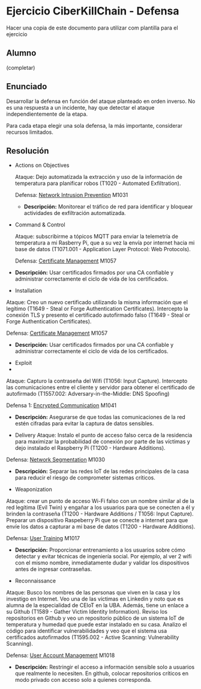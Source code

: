 # Ejercicio CiberKillChain - Defensa

Hacer una copia de este documento para utilizar com plantilla para el ejercicio

## Alumno

(completar)

## Enunciado

Desarrollar la defensa en función del ataque planteado en orden inverso. No es una respuesta a un incidente, hay que detectar el ataque independientemente de la etapa.

Para cada etapa elegir una sola defensa, la más importante, considerar recursos limitados.

## Resolución
* Actions on Objectives
  
  Ataque: Dejo automatizada la extracción y uso de la información de temperatura para planificar robos (T1020 - Automated Exfiltration).
  
  Defensa: [Network Intrusion Prevention](https://attack.mitre.org/mitigations/M1031/) M1031
  - **Descripción:** Monitorear el tráfico de red para identificar y bloquear actividades de exfiltración automatizada.

* Command & Control
  
  Ataque: subscribirme a tópicos MQTT para enviar la telemetría de temperatura a mi Rasberry Pi, que a su vez la envía por internet hacia mi base de datos (T1071.001 - Application Layer Protocol: Web Protocols).
  
  Defensa: [Certificate Management](https://attack.mitre.org/mitigations/M1057) M1057
- **Descripción:** Usar certificados firmados por una CA confiable y administrar correctamente el ciclo de vida de los certificados.

* Installation
  
Ataque: Creo un nuevo certificado utilizando la misma información que el legítimo (T1649 - Steal or Forge Authentication Certificates). Intercepto la conexión TLS y presento el certificado autofirmado falso (T1649 - Steal or Forge Authentication Certificates).

Defensa: [Certificate Management](https://attack.mitre.org/mitigations/M1057) M1057
- **Descripción:** Usar certificados firmados por una CA confiable y administrar correctamente el ciclo de vida de los certificados.

* Exploit
* 
Ataque: Capturo la contraseña del Wifi (T1056: Input Capture). Intercepto las comunicaciones entre el cliente y servidor para obtener el certificado de autofirmado (T1557.002: Adversary-in-the-Middle: DNS Spoofing)

Defensa 1: [Encrypted Communication](https://attack.mitre.org/mitigations/M1041) M1041
- **Descripción:** Asegurarse de que todas las comunicaciones de la red estén cifradas para evitar la captura de datos sensibles.

* Delivery
Ataque: Instalo el punto de acceso falso cerca de la residencia para maximizar la probabilidad de conexión por parte de las víctimas y dejo instalado el Raspberry Pi (T1200 - Hardware Additions).

Defensa: [Network Segmentation](https://attack.mitre.org/mitigations/M1030)  M1030
- **Descripción:** Separar las redes IoT de las redes principales de la casa para reducir el riesgo de comprometer sistemas críticos.

* Weaponization
  
Ataque: crear un punto de acceso Wi-Fi falso con un nombre similar al de la red legítima (Evil Twin) y engañar a los usuarios para que se conecten a él y brinden la contraseña (T1200 - Hardware Additions / T1056: Input Capture). Preparar un dispositivo Raspeberry Pi que se conecte a internet para que envíe los datos a capturar a mi base de datos (T1200 - Hardware Additions).

Defensa: [User Training](https://attack.mitre.org/mitigations/M1017) M1017
- **Descripción:** Proporcionar entrenamiento a los usuarios sobre cómo detectar y evitar técnicas de ingeniería social. Por ejemplo, al ver 2 wifi con el mismo nombre, inmediatamente dudar y validar los dispositivos antes de ingresar contraseñas.

* Reconnaissance
 
Ataque: Busco los nombres de las personas que viven en la casa y los investigo en Internet. Veo una de las víctimas en Linkedin y noto que es alumna de la especialidad de CEIoT en la UBA. Además, tiene un enlace a su Github (T1589 - Gather Victim Identity Information). Reviso los repositorios en Github y veo un repositorio público de un sistema IoT de temperatura y humedad que puede estar instalado en su casa. Analizo el código para identificar vulnerabilidades y veo que el sistema usa certificados autofirmados (T1595.002 - Active Scanning: Vulnerability Scanning).

Defensa: [User Account Management](https://attack.mitre.org/mitigations/M1018) M1018
- **Descripción:** Restringir el acceso a información sensible solo a usuarios que realmente lo necesiten. En github, colocar repositorios críticos en modo privado con acceso solo a quienes corresponda.



